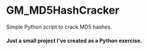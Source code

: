 # GM_MD5HashCracker
Simple Python script to crack MD5 hashes.

#### Just a small project I've created as a Python exercise. ####

